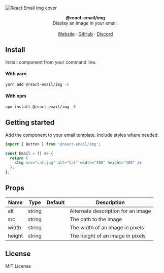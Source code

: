 ![React Email img cover](https://react-email-assets.vercel.app/img.png)

<div align="center"><strong>@react-email/img</strong></div>
<div align="center">Display an image in your email.</div>
<br />
<div align="center">
<a href="https://react.email">Website</a> 
<span> · </span>
<a href="https://github.com/zenorocha/react-email">GitHub</a> 
<span> · </span>
<a href="https://react.email/discord">Discord</a>
</div>

## Install

Install component from your command line.

#### With yarn

```sh
yarn add @react-email/img -E
```

#### With npm

```sh
npm install @react-email/img -E
```

## Getting started

Add the component to your email template. Include styles where needed.

```jsx
import { Button } from '@react-email/img';

const Email = () => {
  return (
    <Img src="cat.jpg" alt="Cat" width="300" height="300" />
  );
};
```

## Props

| Name   | Type   | Default  | Description |
| --     | --     | --       | --          |
| alt    | string |          | Alternate description for an image |
| src    | string |          | The path to the image |
| width  | string |          | The width of an image in pixels |
| height | string |          | The height of an image in pixels |

## License

MIT License

